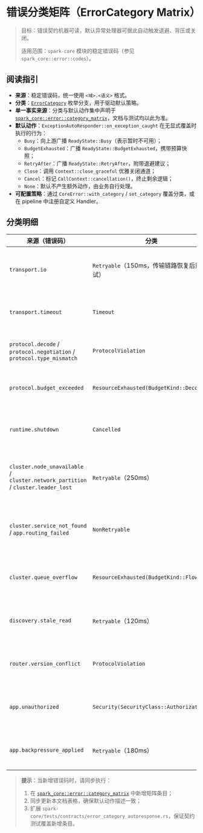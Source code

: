 # 错误分类矩阵（ErrorCategory Matrix）

> 目标：错误契约机器可读，默认异常处理器可据此自动触发退避、背压或关闭。
>
> 适用范围：`spark-core` 模块的稳定错误码（参见 `spark_core::error::codes`）。

## 阅读指引

- **来源**：稳定错误码，统一使用 `<域>.<语义>` 格式。
- **分类**：[`ErrorCategory`](../spark-core/src/error.rs) 枚举分支，用于驱动默认策略。
- **单一事实来源**：分类与默认动作集中声明于 [`spark_core::error::category_matrix`](../spark-core/src/error/category_matrix.rs)，文档与测试均以此为准。
- **默认动作**：`ExceptionAutoResponder::on_exception_caught` 在无显式覆盖时执行的行为：
  - `Busy`：向上游广播 `ReadyState::Busy`（表示暂时不可用）；
  - `BudgetExhausted`：广播 `ReadyState::BudgetExhausted`，携带预算快照；
  - `RetryAfter`：广播 `ReadyState::RetryAfter`，附带退避建议；
  - `Close`：调用 `Context::close_graceful` 优雅关闭通道；
  - `Cancel`：标记 `CallContext::cancellation()`，终止剩余逻辑；
  - `None`：默认不产生额外动作，由业务自行处理。
- **可配置策略**：通过 `CoreError::with_category` / `set_category` 覆盖分类，或在 pipeline 中注册自定义 Handler。

## 分类明细

| 来源（错误码） | 分类 | 默认动作 | 说明 | 可配置策略 |
| --- | --- | --- | --- | --- |
| `transport.io` | `Retryable`（150ms，传输链路恢复后重试） | `RetryAfter` + `Busy(Downstream)` | 典型 TCP/QUIC I/O 故障，建议短暂退避。 | 可根据重试策略调整等待窗口。 |
| `transport.timeout` | `Timeout` | `Cancel` | 传输层请求超时，触发调用取消。 | 若需继续等待，可显式改写分类。 |
| `protocol.decode` / `protocol.negotiation` / `protocol.type_mismatch` | `ProtocolViolation` | `Close` | 协议契约被破坏，必须关闭连接。 | 若协议允许纠正，可改写为 `Retryable`。 |
| `protocol.budget_exceeded` | `ResourceExhausted(BudgetKind::Decode)` | `BudgetExhausted` | 解码预算耗尽，触发背压。 | 可在 `CallContext` 注册定制预算。 |
| `runtime.shutdown` | `Cancelled` | `Cancel` | 运行时已进入关闭流程，终止后续逻辑。 | 若需等待收尾，可改写为 `Retryable`。 |
| `cluster.node_unavailable` / `cluster.network_partition` / `cluster.leader_lost` | `Retryable`（250ms） | `RetryAfter` + `Busy(Upstream)` | 集群拓扑暂时不可用，建议延后重试。 | 可根据集群健康状况调整等待。 |
| `cluster.service_not_found` / `app.routing_failed` | `NonRetryable` | `None` | 目标服务不存在或路由失败，需业务人工干预。 | 在具备兜底副本时可标记为 `Retryable`。 |
| `cluster.queue_overflow` | `ResourceExhausted(BudgetKind::Flow)` | `BudgetExhausted` | 集群队列满，触发速率背压。 | 可扩容队列或自定义 `BudgetKind`。 |
| `discovery.stale_read` | `Retryable`（120ms） | `RetryAfter` + `Busy(Upstream)` | 服务发现数据陈旧，等待刷新后再试。 | 可结合监控加长等待时长。 |
| `router.version_conflict` | `ProtocolViolation` | `Close` | 路由版本冲突，需重新协商。 | 若支持兼容模式，可改写为 `Retryable`。 |
| `app.unauthorized` | `Security(SecurityClass::Authorization)` | `Close` | 权限不足，记录安全事件并关闭通道。 | 可通过自定义 Handler 触发补偿。 |
| `app.backpressure_applied` | `Retryable`（180ms） | `RetryAfter` + `Busy(Downstream)` | 业务端主动背压，需遵守等待窗口。 | 可结合速率控制调整等待时间。 |

> **提示**：当新增错误码时，请同步执行：
> 1. 在 [`spark_core::error::category_matrix`](../spark-core/src/error/category_matrix.rs) 中新增矩阵条目；
> 2. 同步更新本文档表格，确保默认动作描述一致；
> 3. 扩展 `spark-core/tests/contracts/error_category_autoresponse.rs`，保证契约测试覆盖新增条目。

